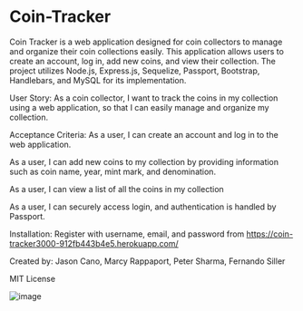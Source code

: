 # Coin-Tracker
Coin Tracker is a web application designed for coin collectors to manage and organize their coin collections easily. This application allows users to create an account, log in, add new coins, and view their collection.  The project utilizes Node.js, Express.js, Sequelize, Passport, Bootstrap, Handlebars, and MySQL for its implementation.

User Story:
As a coin collector, I want to track the coins in my collection using a web application, so that I can easily manage and organize my collection.

Acceptance Criteria:
As a user, I can create an account and log in to the web application.

As a user, I can add new coins to my collection by providing information such as coin name, year, mint mark, and denomination.

As a user, I can view a list of all the coins in my collection

As a user, I can securely access login, and authentication is handled by Passport.

Installation:
Register with username, email, and password from https://coin-tracker3000-912fb443b4e5.herokuapp.com/

Created by:  Jason Cano, Marcy Rappaport, Peter Sharma, Fernando Siller

MIT License

![image](https://github.com/Peterksharma/Coin-Tracker/assets/127702972/edc1feb3-d9e0-418e-8985-ac2b0dc9486c)

